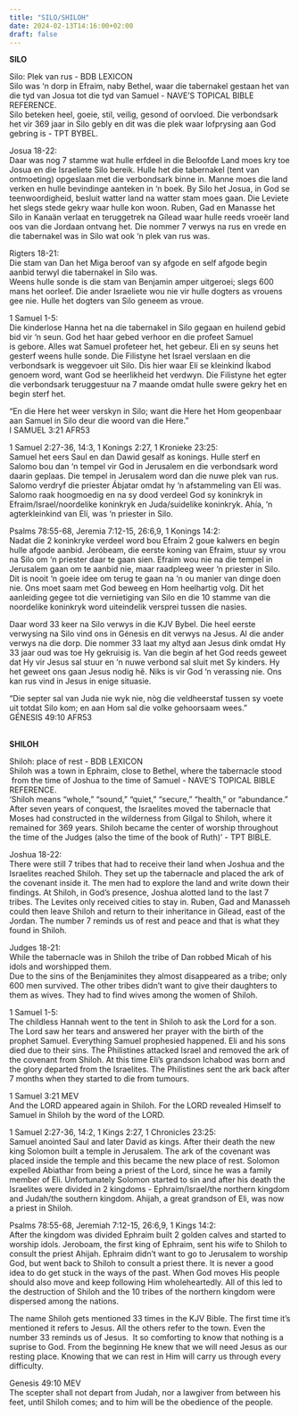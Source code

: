```yaml
---
title: "SILO/SHILOH"
date: 2024-02-13T14:16:00+02:00
draft: false
---
```

<html>
 <head></head>
 <body>
  <p><strong>SILO</strong></p>
  <p>Silo: Plek van rus - BDB LEXICON<br>Silo was ‘n dorp in Efraim, naby Bethel, waar die tabernakel gestaan het van die tyd van Josua tot die tyd van Samuel - NAVE’S TOPICAL BIBLE REFERENCE.<br>Silo beteken heel, goeie, stil, veilig, gesond of oorvloed. Die verbondsark het vir 369 jaar in Silo gebly en dit was die plek waar lofprysing aan God gebring is - TPT BYBEL.</p>
  <p>Josua 18-22:<br>Daar was nog 7 stamme wat hulle erfdeel in die Beloofde Land moes kry toe Josua en die Israeliete Silo bereik. Hulle het die tabernakel (tent van ontmoeting) opgeslaan met die verbondsark binne in. Manne moes die land verken en hulle bevindinge aanteken in ‘n boek. By Silo het Josua, in God se teenwoordigheid, besluit watter land na watter stam moes gaan. Die Leviete het slegs stede gekry waar hulle kon woon. Ruben, Gad en Manasse het Silo in Kanaän verlaat en teruggetrek na Gílead waar hulle reeds vroeër land oos van die Jordaan ontvang het. Die nommer 7 verwys na rus en vrede en die tabernakel was in Silo wat ook ‘n plek van rus was.</p>
  <p>Rigters 18-21:<br>Die stam van Dan het Miga beroof van sy afgode en self afgode begin aanbid terwyl die tabernakel in Silo was.&nbsp;<br>Weens hulle sonde is die stam van Benjamin amper uitgeroei; slegs 600 mans het oorleef. Die ander Israeliete wou nie vir hulle dogters as vrouens gee nie. Hulle het dogters van Silo geneem as vroue.</p>
  <p>1 Samuel 1-5:<br>Die kinderlose Hanna het na die tabernakel in Silo gegaan en huilend gebid bid vir ‘n seun. God het haar gebed verhoor en die profeet Samuel<br>is gebore. Alles wat Samuel profeteer het, het gebeur. Eli en sy seuns het gesterf weens hulle sonde. Die Filistyne het Israel verslaan en die verbondsark is weggevoer uit Silo. Dis hier waar Elí se kleinkind Íkabod genoem word, want God se heerlikheid het verdwyn. Die Filistyne het egter die verbondsark teruggestuur na 7 maande omdat hulle swere gekry het en begin sterf het.</p>
  <p>“En die Here het weer verskyn in Silo; want die Here het Hom geopenbaar aan Samuel in Silo deur die woord van die Here.”<br>‭‭I SAMUEL‬ ‭3‬:‭21‬ ‭AFR53‬‬</p>
  <p>1 Samuel 2:27-36, 14:3, 1 Konings 2:27, 1 Kronieke 23:25:<br>Samuel het eers Saul en dan Dawid gesalf as konings. Hulle sterf en&nbsp;<br>Salomo bou dan ‘n tempel vir God in Jerusalem en die verbondsark word daarin geplaas. Die tempel in Jerusalem word dan die nuwe plek van rus. Salomo verdryf die priester Ábjatar omdat hy ‘n afstammeling van Elí was. Salomo raak hoogmoedig en na sy dood verdeel God sy koninkryk in Efraim/Israel/noordelike koninkryk en Juda/suidelike koninkryk. Ahía, ‘n agterkleinkind van Elí, was ‘n priester in Silo.</p>
  <p>Psalms 78:55-68, Jeremia 7:12-15, 26:6,9, 1 Konings 14:2:<br>Nadat die 2 koninkryke verdeel word bou Efraim 2 goue kalwers en begin hulle afgode aanbid. Jeróbeam, die eerste koning van Efraim, stuur sy vrou na Silo om ‘n priester daar te gaan sien. Efraim wou nie na die tempel in Jerusalem gaan om te aanbid nie, maar raadpleeg weer ‘n priester in Silo. Dit is nooit ‘n goeie idee om terug te gaan na ‘n ou manier van dinge doen nie. Ons moet saam met God beweeg en Hom heelhartig volg. Dit het aanleiding gegee tot die vernietiging van Silo en die 10 stamme van die noordelike koninkryk word uiteindelik versprei tussen die nasies.</p>
  <p>Daar word 33 keer na Silo verwys in die KJV Bybel. Die heel eerste verwysing na Silo vind ons in Génesis en dit verwys na Jesus. Al die ander verwys na die dorp. Die nommer 33 laat my altyd aan Jesus dink omdat Hy 33 jaar oud was toe Hy gekruisig is. Van die begin af het God reeds geweet dat Hy vir Jesus sal stuur en ‘n nuwe verbond sal sluit met Sy kinders. Hy het geweet ons gaan Jesus nodig hê. Niks is vir God ‘n verassing nie. Ons kan rus vind in Jesus in enige situasie.</p>
  <p>“Die septer sal van Juda nie wyk nie, nòg die veldheerstaf tussen sy voete uit totdat Silo kom; en aan Hom sal die volke gehoorsaam wees.”<br>‭‭GÉNESIS‬ ‭49‬:‭10‬ ‭AFR53‬‬</p>
  <p><br><strong>SHILOH</strong></p>
  <p>Shiloh: place of rest - BDB LEXICON<br>Shiloh was a town in Ephraim, close to Bethel, where the tabernacle stood &nbsp;from the time of Joshua to the time of Samuel - NAVE’S TOPICAL BIBLE REFERENCE.<br>‘Shiloh means “whole,” “sound,” “quiet,” “secure,” “health,” or “abundance.” After seven years of conquest, the Israelites moved the tabernacle that Moses had constructed in the wilderness from Gilgal to Shiloh, where it remained for 369 years. Shiloh became the center of worship throughout the time of the Judges (also the time of the book of Ruth)’ - TPT BIBLE.</p>
  <p>Joshua 18-22:<br>There were still 7 tribes that had to receive their land when Joshua and the Israelites reached Shiloh. They set up the tabernacle and placed the ark of the covenant inside it. The men had to explore the land and write down their findings. At Shiloh, in God’s presence, Joshua alotted land to the last 7 tribes. The Levites only received cities to stay in. Ruben, Gad and Manasseh could then leave Shiloh and return to their inheritance in Gilead, east of the Jordan. The number 7 reminds us of rest and peace and that is what they found in Shiloh.</p>
  <p>Judges 18-21:<br>While the tabernacle was in Shiloh the tribe of Dan robbed Micah of his idols and worshipped them.<br>Due to the sins of the Benjaminites they almost disappeared as a tribe; only 600 men survived. The other tribes didn’t want to give their daughters to them as wives. They had to find wives among the women of Shiloh.</p>
  <p>1 Samuel 1-5:<br>The childless Hannah went to the tent in Shiloh to ask the Lord for a son. The Lord saw her tears and answered her prayer with the birth of the prophet Samuel. Everything Samuel prophesied happened. Eli and his sons died due to their sins. The Philistines attacked Israel and removed the ark of the covenant from Shiloh. At this time Eli’s grandson Ichabod was born and the glory departed from the Israelites. The Philistines sent the ark back after 7 months when they started to die from tumours.</p>
  <p>1 Samuel 3:21 MEV<br>And the LORD appeared again in Shiloh. For the LORD revealed Himself to Samuel in Shiloh by the word of the LORD.</p>
  <p>1 Samuel 2:27-36, 14:2, 1 Kings 2:27, 1 Chronicles 23:25:<br>Samuel anointed Saul and later David as kings. After their death the new king Solomon built a temple in Jerusalem. The ark of the covenant was placed inside the temple and this became the new place of rest. Solomon expelled Abiathar from being a priest of the Lord, since he was a family member of Eli. Unfortunately Solomon started to sin and after his death the Israelites were divided in 2 kingdoms - Ephraim/Israel/the northern kingdom and Judah/the southern kingdom. Ahijah, a great grandson of Eli, was now a priest in Shiloh.</p>
  <p>Psalms 78:55-68, Jeremiah 7:12-15, 26:6,9, 1 Kings 14:2:<br>After the kingdom was divided Ephraim built 2 golden calves and started to worship idols. Jeroboam, the first king of Ephraim, sent his wife to Shiloh to consult the priest Ahijah. Ephraim didn’t want to go to Jerusalem to worship God, but went back to Shiloh to consult a priest there. It is never a good idea to do get stuck in the ways of the past. When God moves His people should also move and keep following Him wholeheartedly. All of this led to the destruction of Shiloh and the 10 tribes of the northern kingdom were dispersed among the nations.</p>
  <p>The name Shiloh gets mentioned 33 times in the KJV Bible. The first time it’s mentioned it refers to Jesus. All the others refer to the town. Even the number 33 reminds us of Jesus. &nbsp;It so comforting to know that nothing is a suprise to God. From the beginning He knew that we will need Jesus as our resting place. Knowing that we can rest in Him will carry us through every difficulty.</p>
  <p>Genesis 49:10 MEV<br>The scepter shall not depart from Judah, nor a lawgiver from between his feet, until Shiloh comes; and to him will be the obedience of the people.<br>&nbsp;</p>
 </body>
</html>